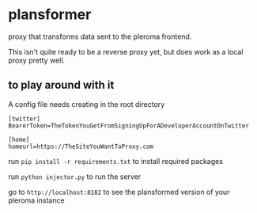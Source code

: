 # plansformer
proxy that transforms data sent to the pleroma frontend.

This isn't quite ready to be a reverse proxy yet, but does work as a local proxy pretty well.

## to play around with it

A config file needs creating in the root directory

```
[twitter]
BearerToken=TheTokenYouGetFromSigningUpForADeveloperAccountOnTwitter

[home]
homeurl=https://TheSiteYouWantToProxy.com
```

run `pip install -r requirements.txt` to install required packages

run `python injector.py` to run the server

go to `http://localhost:8182` to see the plansformed version of your pleroma instance
